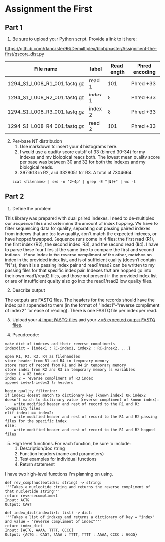 # Assignment the First

## Part 1
1. Be sure to upload your Python script. Provide a link to it here:

https://github.com/rlancaster96/Demultiplex/blob/master/Assignment-the-first/qscore_dist.py

| File name | label | Read length | Phred encoding |
|---|---|---|---|
| 1294_S1_L008_R1_001.fastq.gz | read 1 | 101 | Phred +33 |
| 1294_S1_L008_R2_001.fastq.gz | index 1 | 8 | Phred +33 |
| 1294_S1_L008_R3_001.fastq.gz | index 2 | 8 | Phred +33 |
| 1294_S1_L008_R4_001.fastq.gz | read 2 | 101 | Phred +33 |

2. Per-base NT distribution
    1. Use markdown to insert your 4 histograms here.
    2. I would use a quality score cutoff of 33 (binned 30-34) for my indexes and my biological reads both. The lowest mean quality score per base was between 30 and 32 for both the indexes and my biological reads. 
    3. 3976613 in R2, and 3328051 for R3. A total of 7304664. 
    ```
    zcat <filename> | sed -n '2~4p' | grep -E "[N]+" | wc -l 
    ```

## Part 2
1. Define the problem

This library was prepared with dual paired indexes. I need to de-multiplex our sequence files and determine the amount of index hopping. We have to filter sequencing data for quality, separating out passing paired indexes from indexes that are too low quality, don't match the expected indexes, or have hopped/swapped.
Sequence runs come in 4 files: the first read (R1), the first index (R2), the second index (R3), and the second read (R4). I have to parse these four files at the same time to compare the first and second indices - if one index is the reverse compliment of the other, matches an index in the provided index list, and is of sufficient quality (doesn't contain "N"s), then it is a passing index pair and read1/read2 can be written to my passing files for that specific index pair. Indexes that are hopped go into their own read1/read2 files, and those not present in the provided index list or are of insufficient quality also go into the read1/read2 low quality files.

2. Describe output

The outputs are FASTQ files. The headers for the records should have the index pair appended to them (in the format of "index1"-"reverse compliment of index2" for ease of reading). There is one FASTQ file per index per read.  

3. Upload your [4 input FASTQ files](../TEST-input_FASTQ) and your [>=6 expected output FASTQ files](../TEST-output_FASTQ).

4. Pseudocode: 
```
make dict of indexes and their reverse compliments 
indexdict = {index1 : RC-index1, index2 : RC-index2, ...}

open R1, R2, R3, R4 as filehandles
store header from R1 and R4 in temporary memory 
store rest of record from R1 and R4 in temporary memory 
store index from R2 and R3 in temporary memory as variables
index 1 = R2 index
index 2 = reverse compliment of R3 index 
append index1-index2 to headers 

begin quality filtering: 
if index1 doesnt match to dictionary key (known index) OR index2 doesn't match to dictionary value (reverse compliment of known index): 
	write modified header and rest of record to the R1 and R2 lowquality files
elif index1 == index2:
	write modified header and rest of record to the R1 and R2 passing files for the specific index
else: 
	write modified header and rest of record to the R1 and R2 hopped files 

```

5. High level functions. For each function, be sure to include:
    1. Description/doc string
    2. Function headers (name and parameters)
    3. Test examples for individual functions
    4. Return statement

I have two high-level functions I'm planning on using. 

```
def rev_comp(nucleotides: string) -> string: 
'''Takes a nucleotide string and returns the reverse compliment of that nucleotide string'''
return reversecompliment
Input: ACTG
Output: CAGT
```

```
def index_dict(indexlist: list) -> dict: 
'''Takes a list of indexes and returns a dictionary of key = "index" and value = "reverse compliment of index"'''
return index_dict
Input: [ACTG, AAAA, TTTT, CCCC]
Output: {ACTG : CAGT, AAAA : TTTT, TTTT : AAAA, CCCC : GGGG}
```